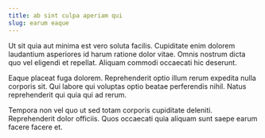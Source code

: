 ```yaml
---
title: ab sint culpa aperiam qui
slug: earum eaque
---
```


Ut sit quia aut minima est vero soluta facilis. Cupiditate enim dolorem laudantium asperiores id harum ratione dolor vitae. Omnis nostrum dicta quo vel eligendi et repellat. Aliquam commodi occaecati hic deserunt.

Eaque placeat fuga dolorem. Reprehenderit optio illum rerum expedita nulla corporis sit. Qui labore qui voluptas optio beatae perferendis nihil. Natus reprehenderit qui quia qui ad rerum.

Tempora non vel quo ut sed totam corporis cupiditate deleniti. Reprehenderit dolor officiis. Quos occaecati quia aliquam sunt saepe earum facere facere et.
